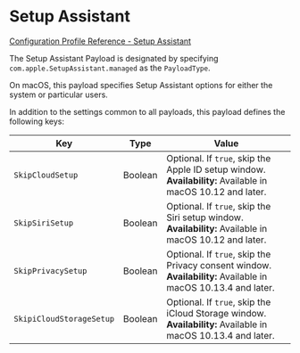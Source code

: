 # Setup Assistant  

 [Configuration Profile Reference - Setup Assistant](https://developer.apple.com/library/content/featuredarticles/iPhoneConfigurationProfileRef/Introduction/Introduction.html#//apple_ref/doc/uid/TP40010206-CH1-SW67)  

The Setup Assistant Payload is designated by specifying `com.apple.SetupAssistant.managed` as the `PayloadType`.  

On macOS, this payload specifies Setup Assistant options for either the system or particular users.  

In addition to the settings common to all payloads, this payload defines the following keys:  

|Key|Type|Value|
|-|-|-|
|`SkipCloudSetup`|Boolean|Optional. If `true`, skip the Apple ID setup window.</br>**Availability:** Available in macOS 10.12 and later. |
|`SkipSiriSetup`|Boolean|Optional. If `true`, skip the Siri setup window.</br>**Availability:** Available in macOS 10.12 and later. |
|`SkipPrivacySetup`|Boolean|Optional. If `true`, skip the Privacy consent window.</br>**Availability:** Available in macOS 10.13.4 and later. |
|`SkipiCloudStorageSetup`|Boolean|Optional. If `true`, skip the iCloud Storage window.</br>**Availability:** Available in macOS 10.13.4 and later. |
  
